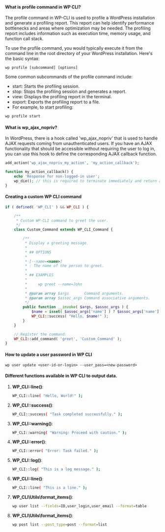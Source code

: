 #### What is profile command in WP CLI?
The profile command in WP-CLI is used to profile a WordPress installation and generate a profiling report. This report can help identify performance bottlenecks and areas where optimization may be needed. The profiling report includes information such as execution time, memory usage, and function call stack.

To use the profile command, you would typically execute it from the command line in the root directory of your WordPress installation. Here's the basic syntax:

```
wp profile [subcommand] [options]
```
Some common subcommands of the profile command include:

- start: Starts the profiling session.
- stop: Stops the profiling session and generates a report.
- view: Displays the profiling report in the terminal.
- export: Exports the profiling report to a file.
- For example, to start profiling:
```bash
wp profile start
````

#### What is wp_ajax_nopriv?
In WordPress, there is a hook called 'wp_ajax_nopriv' that is used to handle AJAX requests coming from unauthenticated users. If you have an AJAX functionality that should be accessible without requiring the user to log in, you can use this hook to define the corresponding AJAX callback function.
```php
add_action('wp_ajax_nopriv_my_action', 'my_action_callback');

function my_action_callback() {
    echo 'Response for non-logged-in user';
    wp_die(); // this is required to terminate immediately and return a proper response
}
```

#### Creating a custom WP CLI command
```php
if ( defined( 'WP_CLI' ) && WP_CLI ) {

    /**
     * Custom WP-CLI command to greet the user.
     */
    class Custom_Command extends WP_CLI_Command {

        /**
         * Display a greeting message.
         *
         * ## OPTIONS
         *
         * [--name=<name>]
         * : The name of the person to greet.
         *
         * ## EXAMPLES
         *
         *     wp greet --name=John
         *
         * @param array $args       Command arguments.
         * @param array $assoc_args Command associative arguments.
         */
        public function __invoke( $args, $assoc_args ) {
            $name = isset( $assoc_args['name'] ) ? $assoc_args['name'] : 'World';
            WP_CLI::success( "Hello, $name!" );
        }
    }

    // Register the command.
    WP_CLI::add_command( 'greet', 'Custom_Command' );
}
```

#### How to update a user password in WP CLI
```
wp user update <user-id-or-login> --user_pass=<new-password>
```

#### Different functions available in WP CLI to output data.

1. **WP_CLI::line()**:
   
    ```bash
    WP_CLI::line( "Hello, World!" );
    ```

2. **WP_CLI::success()**:
   
    ```bash
    WP_CLI::success( "Task completed successfully." );
    ```

3. **WP_CLI::warning()**:
   
    ```bash
    WP_CLI::warning( "Warning: Proceed with caution." );
    ```

4. **WP_CLI::error()**:
   
    ```bash
    WP_CLI::error( "Error: Task failed." );
    ```

5. **WP_CLI::log()**:
   
    ```bash
    WP_CLI::log( "This is a log message." );
    ```

6. **WP_CLI::line()**:
   
    ```bash
    WP_CLI::line( "This is a line." );
    ```

7. **WP_CLI\Utils\format_items()**:
   
    ```bash
    wp user list --fields=ID,user_login,user_email --format=table
    ```

8. **WP_CLI\Utils\format_items()**:
   
    ```bash
    wp post list --post_type=post --format=list
    ```
